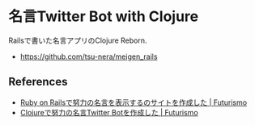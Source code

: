 # 名言Twitter Bot with Clojure

Railsで書いた名言アプリのClojure Reborn.

- https://github.com/tsu-nera/meigen_rails

## References

- [Ruby on Railsで努力の名言を表示するのサイトを作成した \| Futurismo](https://futurismo.biz/rails-meigen-2015/) 
- [Clojureで努力の名言Twitter Botを作成した \| Futurismo](https://futurismo.biz/meigen-twiter-bot-clojure-2022/)

